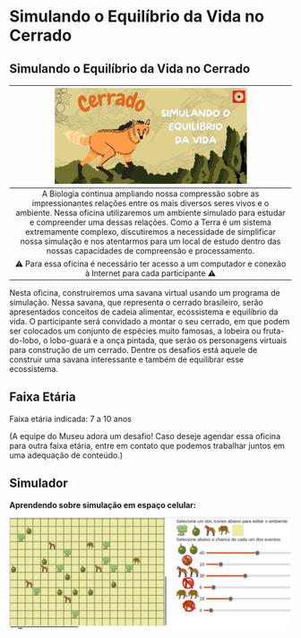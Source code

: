# Simulando o Equilíbrio da Vida no Cerrado

## Simulando o Equilíbrio da Vida no Cerrado

|<img src="cerrado.png" width="70%" height="70%">  |
| :-----:|
|A Biologia continua ampliando nossa compressão sobre as impressionantes relações entre os mais diversos seres vivos e o ambiente. Nessa oficina utilizaremos um ambiente simulado para estudar e compreender uma dessas relações. Como a Terra é um sistema extremamente complexo, discutiremos a necessidade de simplificar nossa simulação e nos atentarmos para um local de estudo dentro das nossas capacidades de compreensão e processamento.
:warning: Para essa oficina é necessário ter acesso a um computador e conexão à Internet para cada participante :warning:|

Nesta oficina, construiremos uma savana virtual usando um programa de simulação. Nessa savana, que representa o cerrado brasileiro, serão apresentados conceitos de cadeia alimentar, ecossistema e equilíbrio da vida. O participante será convidado a montar o seu cerrado, em que podem ser colocados um conjunto de espécies muito famosas, a lobeira ou fruta-do-lobo, o lobo-guará e a onça pintada, que serão os personagens virtuais para construção de um cerrado.  Dentre os desafios está aquele de construir uma savana interessante e também de equilibrar esse ecossistema.

## Faixa Etária

Faixa etária indicada: 7 a 10 anos

(A equipe do Museu adora um desafio! Caso deseje agendar essa oficina para outra faixa etária, entre em contato que podemos trabalhar juntos em uma adequação de conteúdo.)

## Simulador

**Aprendendo sobre simulação em espaço celular:**

[![Cerrado Cadeia Alimentar](images/cerrado-sliders.png)](harena/scripts/playground/editor.html?source=cell/cerrado-sliders&mode=no-script-no-hide)

